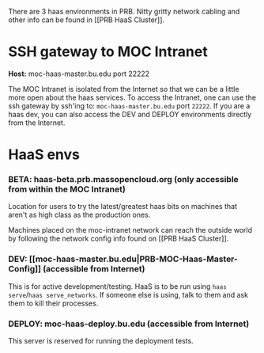 There are 3 haas environments in PRB. Nitty gritty network cabling and other info can be found in [[PRB HaaS Cluster]].

# SSH gateway to MOC Intranet

**Host:** moc-haas-master.bu.edu port 22222

The MOC Intranet is isolated from the Internet so that we can be a little more open about the haas services. To access the Intranet, one can use the ssh gateway by ssh'ing to: `moc-haas-master.bu.edu` port `22222`. If you are a haas dev, you can also access the DEV and DEPLOY environments directly from the Internet.

# HaaS envs

### BETA: haas-beta.prb.massopencloud.org (only accessible from within the MOC Intranet)

Location for users to try the latest/greatest haas bits on machines that aren't as high class as the production ones.

Machines placed on the moc-intranet network can reach the outside world by following the network config info found on [[PRB HaaS Cluster]].

### DEV: [[moc-haas-master.bu.edu|PRB-MOC-Haas-Master-Config]] (accessible from Internet)

This is for active development/testing. HaaS is to be run using `haas serve`/`haas serve_networks`. If someone else is using, talk to them and ask them to kill their processes.

### DEPLOY: moc-haas-deploy.bu.edu (accessible from Internet)

This server is reserved for running the deployment tests.
